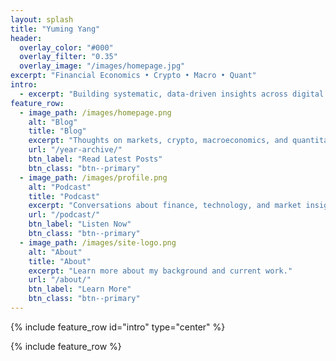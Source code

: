 ```yaml
---
layout: splash
title: "Yuming Yang"
header:
  overlay_color: "#000"
  overlay_filter: "0.35"
  overlay_image: "/images/homepage.jpg"
excerpt: "Financial Economics • Crypto • Macro • Quant"
intro:
  - excerpt: "Building systematic, data-driven insights across digital assets and macro markets."
feature_row:
  - image_path: /images/homepage.png
    alt: "Blog"
    title: "Blog"
    excerpt: "Thoughts on markets, crypto, macroeconomics, and quantitative finance."
    url: "/year-archive/"
    btn_label: "Read Latest Posts"
    btn_class: "btn--primary"
  - image_path: /images/profile.png
    alt: "Podcast"
    title: "Podcast"
    excerpt: "Conversations about finance, technology, and market insights."
    url: "/podcast/"
    btn_label: "Listen Now"
    btn_class: "btn--primary"
  - image_path: /images/site-logo.png
    alt: "About"
    title: "About"
    excerpt: "Learn more about my background and current work."
    url: "/about/"
    btn_label: "Learn More"
    btn_class: "btn--primary"
---
```


{% include feature_row id="intro" type="center" %}

{% include feature_row %}


